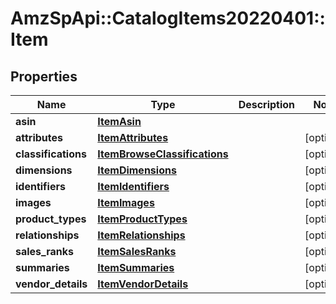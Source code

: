 # AmzSpApi::CatalogItems20220401::Item

## Properties
Name | Type | Description | Notes
------------ | ------------- | ------------- | -------------
**asin** | [**ItemAsin**](ItemAsin.md) |  | 
**attributes** | [**ItemAttributes**](ItemAttributes.md) |  | [optional] 
**classifications** | [**ItemBrowseClassifications**](ItemBrowseClassifications.md) |  | [optional] 
**dimensions** | [**ItemDimensions**](ItemDimensions.md) |  | [optional] 
**identifiers** | [**ItemIdentifiers**](ItemIdentifiers.md) |  | [optional] 
**images** | [**ItemImages**](ItemImages.md) |  | [optional] 
**product_types** | [**ItemProductTypes**](ItemProductTypes.md) |  | [optional] 
**relationships** | [**ItemRelationships**](ItemRelationships.md) |  | [optional] 
**sales_ranks** | [**ItemSalesRanks**](ItemSalesRanks.md) |  | [optional] 
**summaries** | [**ItemSummaries**](ItemSummaries.md) |  | [optional] 
**vendor_details** | [**ItemVendorDetails**](ItemVendorDetails.md) |  | [optional] 

